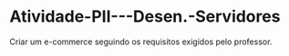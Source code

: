 # Atividade-PII---Desen.-Servidores
Criar um e-commerce seguindo os requisitos exigidos pelo professor.
